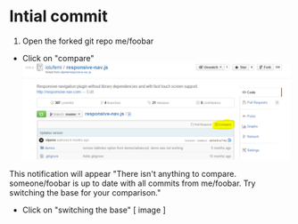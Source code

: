 # Intial commit 

1. Open the forked git repo me/foobar
- Click on "compare"
![First image](/Assets/pc_1a.png?raw=true "Optional Title")

This notification will appear "There isn't anything to compare. someone/foobar is up to date with all commits from me/foobar. Try switching the base for your comparison."
- Click on "switching the base"
[ image ]
